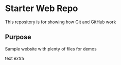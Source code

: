 # Starter Web Repo

This repository is for showing how Git and GitHub work

## Purpose

Sample website with plenty of files for demos

text extra
